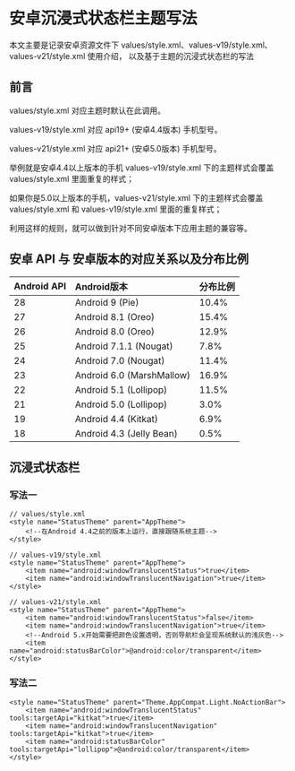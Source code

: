 
# 安卓沉浸式状态栏主题写法

本文主要是记录安卓资源文件下 values/style.xml、values-v19/style.xml、values-v21/style.xml 使用介绍，
以及基于主题的沉浸式状态栏的写法


## 前言

values/style.xml 对应主题时默认在此调用。

values-v19/style.xml 对应 api19+ (安卓4.4版本) 手机型号。

values-v21/style.xml 对应 api21+ (安卓5.0版本) 手机型号。

举例就是安卓4.4以上版本的手机 values-v19/style.xml 下的主题样式会覆盖 values/style.xml 里面重复的样式；

如果你是5.0以上版本的手机，values-v21/style.xml 下的主题样式会覆盖 values/style.xml 和 values-v19/style.xml 里面的重复样式；

利用这样的规则，就可以做到针对不同安卓版本下应用主题的兼容等。


## 安卓 API 与 安卓版本的对应关系以及分布比例

| Android API           | Android版本          |  分布比例  |
| ----                  | :-----                    | :----    |
| 28                    | Android 9 (Pie)           |   10.4%   |
| 27                    | Android 8.1 (Oreo)        |   15.4%   |
| 26                    | Android 8.0 (Oreo)        |   12.9%   |
| 25                    | Android 7.1.1 (Nougat)    |   7.8%    |
| 24                    | Android 7.0 (Nougat)      |   11.4%   |
| 23                    | Android 6.0 (MarshMallow) |   16.9%   |
| 22                    | Android 5.1 (Lollipop)    |   11.5%   |
| 21                    | Android 5.0 (Lollipop)    |   3.0%   |
| 19                    | Android 4.4 (Kitkat)      |   6.9%   |
| 18                    | Android 4.3 (Jelly Bean)  |   0.5%   |


## 沉浸式状态栏

### 写法一

```
// values/style.xml
<style name="StatusTheme" parent="AppTheme">
    <!--在Android 4.4之前的版本上运行，直接跟随系统主题-->
</style>

// values-v19/style.xml
<style name="StatusTheme" parent="AppTheme">
    <item name="android:windowTranslucentStatus">true</item>
    <item name="android:windowTranslucentNavigation">true</item>
</style>

// values-v21/style.xml
<style name="StatusTheme" parent="AppTheme">
    <item name="android:windowTranslucentStatus">false</item>
    <item name="android:windowTranslucentNavigation">true</item>
    <!--Android 5.x开始需要把颜色设置透明，否则导航栏会呈现系统默认的浅灰色-->
    <item name="android:statusBarColor">@android:color/transparent</item>
</style>
``` 

### 写法二

```
<style name="StatusTheme" parent="Theme.AppCompat.Light.NoActionBar">
    <item name="android:windowTranslucentStatus" tools:targetApi="kitkat">true</item>
    <item name="android:windowTranslucentNavigation" tools:targetApi="kitkat">true</item>
    <item name="android:statusBarColor" tools:targetApi="lollipop">@android:color/transparent</item>
</style>
```
